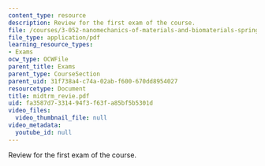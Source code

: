 ```yaml
---
content_type: resource
description: Review for the first exam of the course.
file: /courses/3-052-nanomechanics-of-materials-and-biomaterials-spring-2007/fa3587d7331494f3f63fa85bf5b5301d_midtrm_revie.pdf
file_type: application/pdf
learning_resource_types:
- Exams
ocw_type: OCWFile
parent_title: Exams
parent_type: CourseSection
parent_uid: 31f738a4-c74a-02ab-f600-670dd8954027
resourcetype: Document
title: midtrm_revie.pdf
uid: fa3587d7-3314-94f3-f63f-a85bf5b5301d
video_files:
  video_thumbnail_file: null
video_metadata:
  youtube_id: null
---
```

Review for the first exam of the course.

